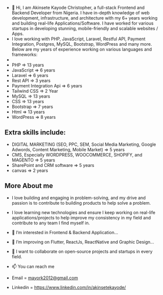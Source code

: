 - 👋 Hi, I am Akinsete Kayode Christopher, a full-stack Frontend and Backend Developer from Nigeria. I have in-depth knowledge of web development, infrastructure, and architecture with my 6+ years working and building real-life Applications/Software. I have worked for various startups in developing stunning, mobile-friendly and scalable websites / Apps.
- I love working with PHP, JavaScript, Laravel, Restful API, Payment Integration, Postgres, MySQL, Bootstrap, WordPress and many more. Below are my years of experience working on various languages and frameworks:
- 
-  PHP => 13 years
-  JavaScript => 6 years
-  Laravel => 6 years
-  Rest API => 3 years
-  Payment Integration Api => 6 years
-  Tailwind CSS => 2 Year
-  MySQL => 13 years
-  CSS => 13 years
-  Bootstrap => 7 years 
-  Html => 13 years
-  WordPress => 8 years

## Extra skills include:
- DIGITAL MARKETING (SEO, PPC, SEM, Social Media Marketing, Google Adwords, Content Marketing, Mobile Market)  => 5 years
- CMS, Especially WORDPRESS, WOOCOMMERCE, SHOPIFY, and MAGENTO => 5 years
- SharePoint and CRM software => 5 years
- canvas => 2 years

## More About me
- I love building and engaging in problem-solving, and my drive and passion is to contribute to building products to help solve a problem. 
- I love learning new technologies and ensure I keep working on real-life applications/projects to help improve my consistency in my field and contribute to any team I find myself in.

- 👀 I’m interested in Frontend & Backend Application...
- 🌱 I’m improving on Flutter, ReactJs, ReactNative and Graphic Design...
- 💞️ I want to collaborate on open-source projects and startups in every field.
- 📫 You can reach me 
- Email = mayork2012@gmail.com
- Linkedin = https://www.linkedin.com/in/akinsetekayode/

<!---
mymayorkay/mymayorkay is a ✨ special ✨ repository because its `README.md` (this file) appears on your GitHub profile.
You can click the Preview link to take a look at your changes.
--->

